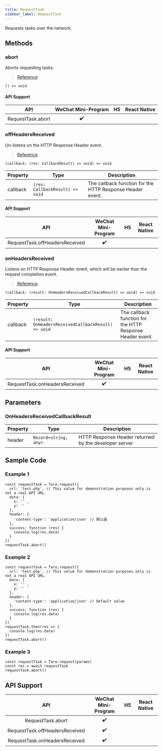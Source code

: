 ```yaml
---
title: RequestTask
sidebar_label: RequestTask
---
```


Requests tasks over the network.

## Methods

### abort

Aborts requesting tasks.

> [Reference](https://developers.weixin.qq.com/miniprogram/en/dev/api/network/request/RequestTask.abort.html)

```tsx
() => void
```

#### API Support

| API | WeChat Mini-Program | H5 | React Native |
| :---: | :---: | :---: | :---: |
| RequestTask.abort | ✔️ |  |  |

### offHeadersReceived

Un-listens on the HTTP Response Header event.

> [Reference](https://developers.weixin.qq.com/miniprogram/en/dev/api/network/request/RequestTask.offHeadersReceived.html)

```tsx
(callback: (res: CallbackResult) => void) => void
```

<table>
  <thead>
    <tr>
      <th>Property</th>
      <th>Type</th>
      <th>Description</th>
    </tr>
  </thead>
  <tbody>
    <tr>
      <td>callback</td>
      <td><code>(res: CallbackResult) =&gt; void</code></td>
      <td>The callback function for the HTTP Response Header event.</td>
    </tr>
  </tbody>
</table>

#### API Support

| API | WeChat Mini-Program | H5 | React Native |
| :---: | :---: | :---: | :---: |
| RequestTask.offHeadersReceived | ✔️ |  |  |

### onHeadersReceived

Listens on HTTP Response Header event, which will be earlier than the request completion event.

> [Reference](https://developers.weixin.qq.com/miniprogram/en/dev/api/network/request/RequestTask.onHeadersReceived.html)

```tsx
(callback: (result: OnHeadersReceivedCallbackResult) => void) => void
```

<table>
  <thead>
    <tr>
      <th>Property</th>
      <th>Type</th>
      <th>Description</th>
    </tr>
  </thead>
  <tbody>
    <tr>
      <td>callback</td>
      <td><code>(result: OnHeadersReceivedCallbackResult) =&gt; void</code></td>
      <td>The callback function for the HTTP Response Header event.</td>
    </tr>
  </tbody>
</table>

#### API Support

| API | WeChat Mini-Program | H5 | React Native |
| :---: | :---: | :---: | :---: |
| RequestTask.onHeadersReceived | ✔️ |  |  |

## Parameters

### OnHeadersReceivedCallbackResult

<table>
  <thead>
    <tr>
      <th>Property</th>
      <th>Type</th>
      <th>Description</th>
    </tr>
  </thead>
  <tbody>
    <tr>
      <td>header</td>
      <td><code>Record&lt;string, any&gt;</code></td>
      <td>HTTP Response Header returned by the developer server</td>
    </tr>
  </tbody>
</table>

## Sample Code

### Example 1

```tsx
const requestTask = Taro.request({
  url: 'test.php', // This value for demonstration purposes only is not a real API URL.
  data: {
    x: '' ,
    y: ''
  },
  header: {
    'content-type': 'application/json' // 默认值
  },
  success: function (res) {
    console.log(res.data)
  }
})
requestTask.abort()
```

### Example 2

```tsx
const requestTask = Taro.request({
  url: 'test.php', // This value for demonstration purposes only is not a real API URL.
  data: {
    x: '' ,
    y: ''
  },
  header: {
    'content-type': 'application/json' // Default value
  },
  success: function (res) {
    console.log(res.data)
  }
})
requestTask.then(res => {
  console.log(res.data)
})
requestTask.abort()
```

### Example 3

```tsx
const requestTask = Taro.request(params)
const res = await requestTask
requestTask.abort()
```

## API Support

| API | WeChat Mini-Program | H5 | React Native |
| :---: | :---: | :---: | :---: |
| RequestTask.abort | ✔️ |  |  |
| RequestTask.offHeadersReceived | ✔️ |  |  |
| RequestTask.onHeadersReceived | ✔️ |  |  |
